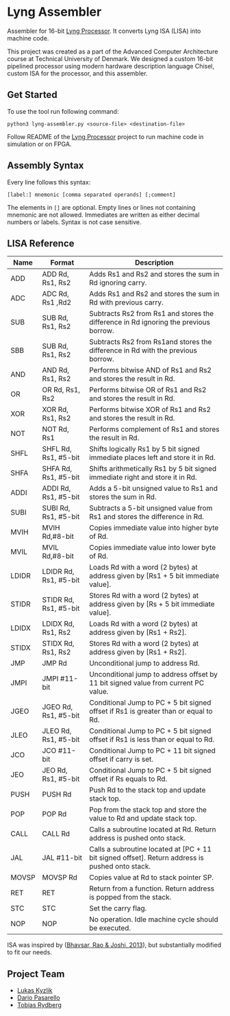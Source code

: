 # Lyng Assembler
Assembler for 16-bit [Lyng Processor](https://github.com/Zalamar/LyngProcessor). It converts Lyng ISA (LISA) into machine code.

This project was created as a part of the Advanced Computer Architecture course at Technical University of Denmark. We designed a custom 16-bit pipelined processor using modern hardware description language Chisel, custom ISA for the processor, and this assembler.

## Get Started

To use the tool run following command:

```
python3 lyng-assembler.py <source-file> <destination-file>
```

Follow README of the [Lyng Processor](https://github.com/Zalamar/LyngProcessor) project to run machine code in simulation or on FPGA.

## Assembly Syntax

Every line follows this syntax:

```
[label:] mnemonic [comma separated operands] [;comment]
```

The elements in `[]` are optional. Empty lines or lines not containing mnemonic are not allowed. Immediates are written as either decimal numbers or labels. Syntax is not case sensitive.

## LISA Reference

| Name  | Format                | Description                                                                                     |
|-------|-----------------------|-------------------------------------------------------------------------------------------------|
| ADD   | ADD Rd, Rs1, Rs2      | Adds Rs1 and Rs2 and stores the sum in Rd ignoring carry.                                       |
| ADC   | ADC Rd, Rs1 ,Rd2      | Adds Rs1 and Rs2 and stores the sum in Rd with previous carry.                                  |
| SUB   | SUB Rd, Rs1, Rs2      | Subtracts Rs2 from Rs1 and stores the difference in Rd ignoring the previous borrow.            |
| SBB   | SUB Rd, Rs1, Rs2      | Subtracts Rs2 from Rs1and stores the difference in Rd with the previous borrow.                 |
| AND   | AND Rd, Rs1, Rs2      | Performs bitwise AND of Rs1 and Rs2 and stores the result in Rd.                                |
| OR    | OR  Rd, Rs1, Rs2      | Performs bitwise OR of Rs1 and Rs2 and stores the result in Rd.                                 |
| XOR   | XOR  Rd, Rs1, Rs2     | Performs bitwise XOR of Rs1 and Rs2 and stores the result in Rd.                                |
| NOT   | NOT  Rd, Rs1          | Performs complement of Rs1 and stores the result in Rd.                                         |
| SHFL  | SHFL Rd, Rs1, #5-bit  | Shifts logically Rs1 by 5 bit signed immediate places left and store it in Rd.                  |
| SHFA  | SHFA Rd, Rs1, #5-bit  | Shifts arithmetically Rs1 by 5 bit signed immediate right and store it in Rd.                   |
| ADDI  | ADDI Rd, Rs1, #5-bit  | Adds a 5-bit unsigned value to Rs1 and stores the sum in Rd.                                    |
| SUBI  | SUBI Rd, Rs1, #5-bit  | Subtracts a 5-bit unsigned value from Rs1 and stores the difference in Rd.                      |
| MVIH  | MVIH Rd,#8-bit        | Copies immediate value into higher byte of Rd.                                                  |
| MVIL  | MVIL Rd,#8-bit        | Copies immediate value into lower byte of Rd.                                                   |
| LDIDR | LDIDR Rd, Rs1, #5-bit | Loads Rd with a word (2 bytes) at address given by [Rs1 + 5 bit immediate value].               |
| STIDR | STIDR Rd, Rs1, #5-bit | Stores Rd with a word (2 bytes) at address given by [Rs + 5 bit immediate value].               |
| LDIDX | LDIDX Rd, Rs1, Rs2    | Loads Rd with a word (2 bytes) at address given by [Rs1 + Rs2].                                 |
| STIDX | STIDX Rd, Rs1, Rs2    | Stores Rd with a word (2 bytes) at address given by [Rs1 + Rs2].                                |
| JMP   | JMP Rd                | Unconditional jump to address Rd.                                                               |
| JMPI  | JMPI #11-bit          | Unconditional jump to address offset by 11 bit signed value from current PC value.              |
| JGEO  | JGEO Rd, Rs1, #5-bit  | Conditional Jump to PC + 5 bit signed offset if Rs1 is greater than or equal to Rd.             |
| JLEO  | JLEO Rd, Rs1, #5-bit  | Conditional Jump to PC + 5 bit signed offset if Rs1 is less than or equal to Rd.                |
| JCO   | JCO #11-bit           | Conditional Jump to PC + 11 bit signed offset if carry is set.                                  |
| JEO   | JEO Rd, Rs1, #5-bit   | Conditional Jump to PC + 5 bit signed offset if Rs equals to Rd.                                |
| PUSH  | PUSH Rd               | Push Rd to the stack top and update stack top.                                                  |
| POP   | POP Rd                | Pop from the stack top and store the value to Rd and update stack top.                          |
| CALL  | CALL Rd               | Calls a subroutine located at Rd. Return address is pushed onto stack.                          |
| JAL   | JAL #11-bit           | Calls a subroutine located at [PC + 11 bit signed offset]. Return address is pushed onto stack. |
| MOVSP | MOVSP Rd              | Copies value at Rd to stack pointer SP.                                                         |
| RET   | RET                   | Return from a function. Return address is popped from the stack.                                |
| STC   | STC                   | Set the carry flag.                                                                             |
| NOP   | NOP                   | No operation. Idle machine cycle should be executed.                                            |

ISA was inspired by ([Bhavsar, Rao & Joshi, 2013](http://www.ijsrp.org/research-paper-0413/ijsrp-p16126.pdf)), but substantially modified to fit our needs.

## Project Team

* [Lukas Kyzlik](https://github.com/garnagar)
* [Dario Pasarello](https://github.com/dario-passarello)
* [Tobias Rydberg](https://github.com/Zalamar)
